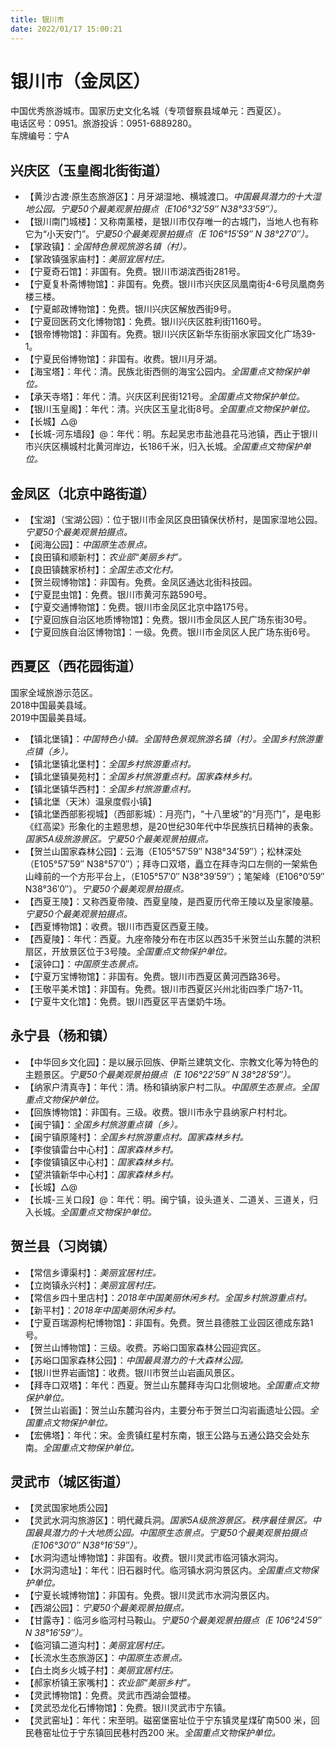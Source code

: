 ```yaml
---
title: 银川市  
date: 2022/01/17 15:00:21  
---
```

  
# 银川市（金凤区）  
中国优秀旅游城市。国家历史文化名城（专项督察县域单元：西夏区）。  
电话区号：0951。旅游投诉：0951-6889280。  
车牌编号：宁A  

## 兴庆区（玉皇阁北街街道）  
* 【黄沙古渡·原生态旅游区】：月牙湖湿地、横城渡口。*中国最具潜力的十大湿地公园。宁夏50个最美观景拍摄点（E106°32′59″ N38°33′59″）。*  
* 【银川南门城楼】：又称南薰楼，是银川市仅存唯一的古城门，当地人也有称它为“小天安门”。*宁夏50个最美观景拍摄点（E 106°15′59″ N 38°27′0″）。*  
* 【掌政镇】：*全国特色景观旅游名镇（村）。*  
* 【掌政镇强家庙村】：*美丽宜居村庄。*  
* 【宁夏奇石馆】：非国有。免费。银川市湖滨西街281号。  
* 【宁夏复朴斋博物馆】：非国有。免费。银川市兴庆区凤凰南街4-6号凤凰商务楼三楼。  
* 【宁夏邮政博物馆】：免费。银川兴庆区解放西街9号。  
* 【宁夏回医药文化博物馆】：免费。银川兴庆区胜利街1160号。  
* 【银帝博物馆】：非国有。免费。银川兴庆区新华东街丽水家园文化广场39-1。  
* 【宁夏民俗博物馆】：非国有。收费。银川月牙湖。  
* 【海宝塔】：年代：清。民族北街西侧的海宝公园内。*全国重点文物保护单位。*  
* 【承天寺塔】：年代：清。兴庆区利民街121号。*全国重点文物保护单位。*  
* 【银川玉皇阁】：年代：清。兴庆区玉皇北街8号。*全国重点文物保护单位。*  
* 【长城】△@  
* 【长城-河东墙段】@：年代：明。东起吴忠市盐池县花马池镇，西止于银川市兴庆区横城村北黄河岸边，长186千米，归入长城。*全国重点文物保护单位。*  

## 金凤区（北京中路街道）  
* 【宝湖】（宝湖公园）：位于银川市金凤区良田镇保伏桥村，是国家湿地公园。*宁夏50个最美观景拍摄点。*  
* 【阅海公园】：*中国原生态景点。*  
* 【良田镇和顺新村】：*农业部“美丽乡村”。*  
* 【良田镇魏家桥村】：*全国生态文化村。*  
* 【贺兰砚博物馆】：非国有。免费。金凤区通达北街科技园。  
* 【宁夏昆虫馆】：免费。银川市黄河东路590号。  
* 【宁夏交通博物馆】：免费。银川市金凤区北京中路175号。  
* 【宁夏回族自治区地质博物馆】：免费。银川市金凤区人民广场东街30号。  
* 【宁夏回族自治区博物馆】：一级。免费。银川市金凤区人民广场东街6号。  

## 西夏区（西花园街道）  
国家全域旅游示范区。  
2018中国最美县域。  
2019中国最美县域。  
* 【镇北堡镇】：*中国特色小镇。全国特色景观旅游名镇（村）。全国乡村旅游重点镇（乡）。*  
* 【镇北堡镇北堡村】：*全国乡村旅游重点村。*  
* 【镇北堡镇昊苑村】：*全国乡村旅游重点村。国家森林乡村。*  
* 【镇北堡镇华西村】：*全国乡村旅游重点村。*  
* 【镇北堡（天沐）温泉度假小镇】  
* 【镇北堡西部影视城】（西部影城）：月亮门，“十八里坡”的“月亮门”，是电影《红高梁》形象化的主题思想，是20世纪30年代中华民族抗日精神的表象。*国家5A级旅游景区。宁夏50个最美观景拍摄点。*  
* 【贺兰山国家森林公园】：云海（E105°57′59″  N38°34′59″）；松林深处（E105°57′59″  N38°57′0″）；拜寺口双塔，矗立在拜寺沟口左侧的一架紫色山峰前的一个方形平台上，（E105°57′0″  N38°39′59″）；笔架峰（E106°0′59″  N38°36′0″）。*宁夏50个最美观景拍摄点。*  
* 【西夏王陵】：又称西夏帝陵、西夏皇陵，是西夏历代帝王陵以及皇家陵墓。*宁夏50个最美观景拍摄点。*  
* 【西夏博物馆】：收费。银川市西夏区西夏王陵。  
* 【西夏陵】：年代：西夏。九座帝陵分布在市区以西35千米贺兰山东麓的洪积扇区，开放景区位于3号陵。*全国重点文物保护单位。*  
* 【滚钟口】：*中国原生态景点。*  
* 【宁夏万宝博物馆】：非国有。免费。银川市西夏区黄河西路36号。  
* 【王敬平美术馆】：非国有。免费。银川市西夏区兴州北街四季广场7-11。  
* 【宁夏牛文化馆】：免费。银川西夏区平吉堡奶牛场。  

## 永宁县（杨和镇）  
* 【中华回乡文化园】：是以展示回族、伊斯兰建筑文化、宗教文化等为特色的主题景区。*宁夏50个最美观景拍摄点（E 106°22′59″ N 38°28′59″）。*  
* 【纳家户清真寺】：年代：清。杨和镇纳家户村二队。*中国原生态景点。全国重点文物保护单位。*  
* 【回族博物馆】：非国有。三级。收费。银川市永宁县纳家户村村北。  
* 【闽宁镇】：*全国乡村旅游重点镇（乡）。*  
* 【闽宁镇原隆村】：*全国乡村旅游重点村。国家森林乡村。*  
* 【李俊镇雷台中心村】：*国家森林乡村。*  
* 【李俊镇镇区中心村】：*国家森林乡村。*  
* 【望洪镇新华中心村】：*国家森林乡村。*  
* 【长城】△@  
* 【长城-三关口段】@：年代：明。闽宁镇，设头道关、二道关、三道关，归入长城。*全国重点文物保护单位。*  

## 贺兰县（习岗镇）  
* 【常信乡谭渠村】：*美丽宜居村庄。*  
* 【立岗镇永兴村】：*美丽宜居村庄。*  
* 【常信乡四十里店村】：*2018年中国美丽休闲乡村。全国乡村旅游重点村。*  
* 【新平村】：*2018年中国美丽休闲乡村。*  
* 【宁夏百瑞源枸杞博物馆】：非国有。免费。贺兰县德胜工业园区德成东路1号。  
* 【贺兰山博物馆】：三级。收费。苏峪口国家森林公园迎宾区。  
* 【苏峪口国家森林公园】：*中国最具潜力的十大森林公园。*  
* 【银川世界岩画馆】：收费。银川市贺兰山岩画风景区。  
* 【拜寺口双塔】：年代：西夏。贺兰山东麓拜寺沟口北侧坡地。*全国重点文物保护单位。*  
* 【贺兰山岩画】：贺兰山东麓沟谷内，主要分布于贺兰口沟岩画遗址公园。*全国重点文物保护单位。*  
* 【宏佛塔】：年代：宋。金贵镇红星村东南，银王公路与五通公路交会处东南。*全国重点文物保护单位。*  

## 灵武市（城区街道）  
* 【灵武国家地质公园】  
* 【灵武水洞沟旅游区】：明代藏兵洞。*国家5A级旅游景区。秩序最佳景区。中国最具潜力的十大地质公园。中国原生态景点。宁夏50个最美观景拍摄点（E106°30′0″  N38°16′59″）。*  
* 【水洞沟遗址博物馆】：非国有。收费。银川灵武市临河镇水洞沟。  
* 【水洞沟遗址】：年代：旧石器时代。临河镇水洞沟景区内。*全国重点文物保护单位。*  
* 【宁夏长城博物馆】：非国有。免费。银川灵武市水洞沟景区内。  
* 【西湖公园】：*宁夏50个最美观景拍摄点。*  
* 【甘露寺】：临河乡临河村马鞍山。*宁夏50个最美观景拍摄点（E 106°24′59″ N 38°16′59″）。*  
* 【临河镇二道沟村】：*美丽宜居村庄。*  
* 【长流水生态旅游区】：*中国原生态景点。*  
* 【白土岗乡火城子村】：*美丽宜居村庄。*  
* 【郝家桥镇王家嘴村】：*农业部“美丽乡村”。*  
* 【灵武博物馆】：免费。灵武市西湖会盟楼。  
* 【灵武恐龙化石博物馆】：免费。银川灵武市宁东镇。  
* 【灵武窑址】：年代：宋至明。磁窑堡窑址位于宁东镇灵星煤矿南500 米，回民巷窑址位于宁东镇回民巷村西200 米。*全国重点文物保护单位。*  